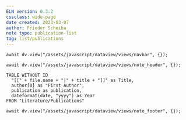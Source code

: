 ```yaml
---
ELN version: 0.3.2
cssclass: wide-page
date created: 2023-03-07
author: Frieder Scheiba
note type: publication-list
tag: list/publications
---
```


```dataviewjs
await dv.view("/assets/javascript/dataview/views/navbar", {});
```

```dataviewjs
await dv.view("/assets/javascript/dataview/views/note_header", {});
```

```dataview
TABLE WITHOUT ID
  "[[" + file.name + "|" + title + "]]" as Title, 
  author[0] as "First Author", 
  publication as publication,
  dateformat(date, "yyyy") as Year
FROM "Literature/Publications"
```

```dataviewjs
await dv.view("/assets/javascript/dataview/views/note_footer", {});
```
